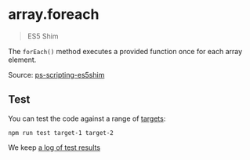 # array.foreach

> ES5 Shim

The `forEach()` method executes a provided function once for each array element.

Source: [ps-scripting-es5shim](https://github.com/EugenTepin/ps-scripting-es5shim/blob/master/lib/Array/forEach.js)

## Test

You can test the code against a range of [targets](https://github.com/nbqx/fakestk/blob/master/resources/versions.json):

    npm run test target-1 target-2

We keep [a log of test results](./test/results_log.md)
